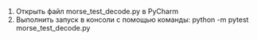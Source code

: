 1. Открыть файл morse_test_decode.py в PyCharm
2. Выполнить запуск в консоли с помощью команды: 
python -m pytest morse_test_decode.py
